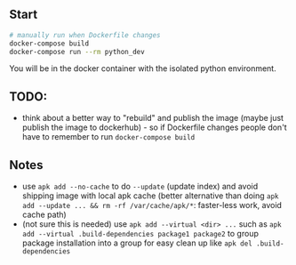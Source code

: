 ## Start

```sh
# manually run when Dockerfile changes
docker-compose build
docker-compose run --rm python_dev
```

You will be in the docker container with the isolated python environment.

## TODO:

- think about a better way to "rebuild" and publish the image (maybe just publish the image to dockerhub) - so if Dockerfile changes people don't have to remember to run `docker-compose build`

## Notes

- use `apk add --no-cache` to do `--update` (update index) and avoid shipping image with local apk cache (better alternative than doing `apk add --update ... && rm -rf /var/cache/apk/*`: faster-less work, avoid cache path)
- (not sure this is needed) use `apk add --virtual <dir> ...` such as `apk add --virtual .build-dependencies package1 package2` to group package installation into a group for easy clean up like `apk del .build-dependencies `